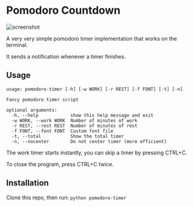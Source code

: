 # Pomodoro Countdown

![screenshot](https://i.imgur.com/jIpfflm.png)

A very very simple pomodoro timer implementation that works on the terminal.

It sends a notification whenever a timer finishes.

## Usage
```
usage: pomodoro-timer [-h] [-w WORK] [-r REST] [-f FONT] [-t] [-n]

Fancy pomodoro timer script

optional arguments:
  -h, --help            show this help message and exit
  -w WORK, --work WORK  Number of minutes of work
  -r REST, --rest REST  Number of minutes of rest
  -f FONT, --font FONT  Custom font file
  -t, --total           Show the total timer
  -n, --nocenter        Do not center timer (more efficient)
```

The work timer starts instantly, you can skip a timer by pressing CTRL+C.

To close the program, press CTRL+C twice.

## Installation

Clone this repo, then run:
`python pomodoro-timer`